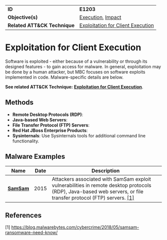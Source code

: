 |||
|---------|------------------------|
|**ID**|**E1203**|
|**Objective(s)**|[Execution](https://github.com/MBCProject/mbc-markdown/tree/master/execution), [Impact](https://github.com/MBCProject/mbc-markdown/tree/master/impact)|
|**Related ATT&CK Technique**| [Exploitation for Client Execution](https://attack.mitre.org/techniques/T1203)|

Exploitation for Client Execution
=================================
Software is exploited - either because of a vulnerability or through its designed features - to gain access for malware. In general, exploitation may be done by a human attacker, but MBC focuses on software exploits implemented in code. Malware-specific details are below.

**See related ATT&CK Technique:** [**Exploitation for Client Execution**](https://attack.mitre.org/techniques/T1203).

Methods
-------
* **Remote Desktop Protocols (RDP)**: 
* **Java-based Web Servers**: 
* **File Transfer Protocol (FTP) Servers**:
* **Red Hat JBoss Enterprise Products**:
* **Sysinternals**: Use Sysinternals tools for additional command line functionality.

Malware Examples
----------------
|Name|Date|Description|
|-----------------------------|--------|-----------------------------|
|[**SamSam**](https://github.com/MBCProject/mbc-markdown/blob/master/xample-malware/samsam.md)|2015|Attackers associated with SamSam exploit vulnerabilities in remote desktop protocols (RDP), Java-based web servers, or file transfer protocol (FTP) servers. [[1]](#1)|

References
----------
<a name="1">[1]</a> https://blog.malwarebytes.com/cybercrime/2018/05/samsam-ransomware-need-know/

